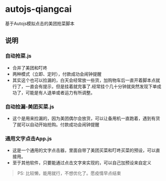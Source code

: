 # autojs-qiangcai  
基于Autojs模拟点击的美团抢菜脚本  

## 说明


### 自动抢菜.js  
- 合并了美团和叮咚
- 两种模式（立即、定时），付款成功会闹钟提醒  
- 其实这个也可以捡漏的，白天会经常放一些货，加购物车后一直开着脚本点就行了，一直会有提示，但是挂着就完事了.经常挂个几十分钟就突然发现下单成功了，可能是有人退单或者运力有所调整。

### 自动捡漏-美团买菜.js  
- 这个是用来捡漏的，因为美团偶尔会放货，可以让备用机一直跑着，遇到有货了就可以自动开始抢购。付款成功会闹钟提醒  

### 通用文字点击App.js  
- 这是一个通用的文字点击器，里面自带了美团买菜和叮咚买菜的预设，可以直接用。  
- 至于其他软件，只要能通过点击文字来实现的，可以自己加预设来自定义  

> PS: 比较懒，能用就行，不想优化了。愿疫情早点结束
